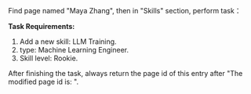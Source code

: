 Find page named "Maya Zhang", then in "Skills" section, perform task：

**Task Requirements:**
1. Add a new skill: LLM Training.
2. type: Machine Learning Engineer.
3. Skill level: Rookie.

After finishing the task, always return the page id of this entry after "The modified page id is: ".